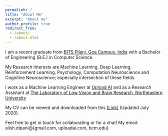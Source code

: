 ```yaml
---
permalink: /
title: "About Me"
excerpt: "About me"
author_profile: true
redirect_from: 
  - /about/
  - /about.html
---
```


I am a recent graduate from [BITS Pilani, Goa Campus, India](https://www.bits-pilani.ac.in/goa/) with a Bachelor of Engineering (B.E.) in Computer Science.  
  
My Research Interests are Machine Learning, Deep Learning, Reinforcement Learning, Psychology, Computation Neuroscience and Cognitive Neuroscience; especially intersection of these fields.

I work as a Machine Learning Engineer at [Upload AI](https://uploadai.com/) and as a Research Assistant at [The Laboratory of Low Vision and Brain Research, Northeastern University](https://kwonlab.sites.northeastern.edu/)
  
<!--- My resume can be viewed and downloaded from this [[Link]](https://drive.google.com/file/d/1n93N_m47miXbX5KnYSLxW8JbxBOlPnlo/view?usp=sharing). --->

My CV can be viewed and downloaded from this [[Link]](https://drive.google.com/file/d/1qSLwNRHp0uGyrPDYPRteDlYZpPczjw-d/view?usp=sharing) (Updated July 2020).
  
  
Feel free to get in touch for collaborating or for a chat!
My email: alish.dipani@{gmail.com, uploadai.com, bcm.edu}
